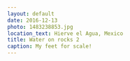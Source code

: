 ```yaml
---
layout: default
date: 2016-12-13
photo: 1483238853.jpg
location_text: Hierve el Agua, Mexico
title: Water on rocks 2
caption: My feet for scale!
---
```

